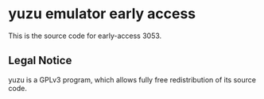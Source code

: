 yuzu emulator early access
=============

This is the source code for early-access 3053.

## Legal Notice

yuzu is a GPLv3 program, which allows fully free redistribution of its source code.